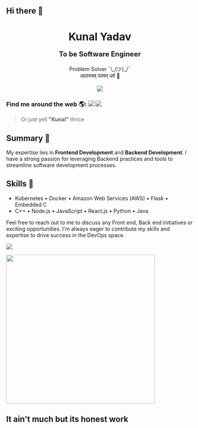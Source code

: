 ## Hi there 👋

<h1 align="center">  Kunal Yadav </h1>
<p align="center" style="font-size: 18.5px;"> <b>To be Software Engineer</b> </p>
<p align="center">
Problem Solver ¯\_(ツ)_/¯ <br>आलस्यम् परमम् धर्म 🥱<br> <br>
  <img src="https://raw.githubusercontent.com/technicaldada/hackerpro/master/logo205x250.gif">
</p>



### Find me around the web 🌎: [<img src="https://img.shields.io/badge/-Hackerrank-2EC866?style=for-the-badge&logo=HackerRank&logoColor=white"/>](https://www.hackerrank.com/profile/cyberboy404) [<img src="https://img.shields.io/badge/linkedin-%230077B5.svg?&style=for-the-badge&logo=linkedin&logoColor=white" />](https://www.linkedin.com/in/kunal-yadav-627240136/) 
 > Or just yell **"Kunal"** thrice




## Summary 📝
My expertise lies in  **Frontend Development** and **Backend Development**. I have a strong passion for leveraging Backend practices and tools to streamline software development processes.
<!--
## Experience 💼

1. ### Distribution Engineer at GitLab

2. ### Senior Software Developer at NASDAQ

3. #### CI/CD Engineer at Mercari, Inc.

4. #### Software Engineer at HackerRank

5. #### Github Extern at GitHub

6. #### Site Reliability Engineer at JUSPAY
-->
## Skills 🚀

- Kubernetes • Docker • Amazon Web Services (AWS) • Flask • Embedded C
- C++  • Node.js • JavaScript • React.js • Python • Java 

Feel free to reach out to me to discuss any Front end, Back end initiatives or exciting opportunities. I'm always eager to contribute my skills and expertise to drive success in the DevOps space.

<img src="https://github-readme-activity-graph.vercel.app/graph?username=kunal2699&bg_color=161b22&color=ffffff&line=d5d5d5&point=a76c6c&area=true&hide_border=true&hide_title=true" />

<!--- ------------------------------------------------------------------------------------------------------------------------------------------------------ -->
<!--- -- Snake Contribution Graph -------------------------------------------------------------------------------------------------------------------------- -->
<!--- ------------------------------------------------------------------------------------------------------------------------------------------------------ -->


<img src="https://github-readme-stats.vercel.app/api?username=kunal2699&show_icons=true" width="400"></td>






<h2 >It ain't much but its honest work</h2>
<!--
**kunal2699/kunal2699** is a ✨ _special_ ✨ repository because its `README.md` (this file) appears on your GitHub profile.
Here are some ideas to get you started:
- 🔭 I’m currently working on ...
- 🌱 I’m currently learning ...
- 👯 I’m looking to collaborate on ...
- 🤔 I’m looking for help with ...
- 💬 Ask me about ...
- 📫 How to reach me: ...
- 😄 Pronouns: ...
- ⚡ Fun fact: ...
-->
